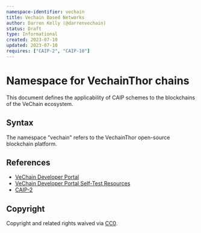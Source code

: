 ```yaml
---
namespace-identifier: vechain
title: Vechain Based Networks
author: Darren Kelly (@darrenvechain)
status: Draft
type: Informational
created: 2023-07-10
updated: 2023-07-10
requires: ["CAIP-2", "CAIP-10"]
---
```


# Namespace for VechainThor chains

This document defines the applicability of CAIP schemes to the blockchains of
the VeChain ecosystem.

## Syntax

The namespace "vechain" refers to the VechainThor open-source blockchain platform.

## References

- [VeChain Developer Portal](https://docs.vechain.org/)
- [VeChain Developer Portal Self-Test Resources](https://docs.vechain.org/development-resources)
- [CAIP-2](https://github.com/ChainAgnostic/CAIPs/blob/master/CAIPs/caip-2.md)

## Copyright

Copyright and related rights waived via [CC0](https://creativecommons.org/publicdomain/zero/1.0/).

